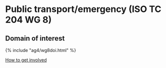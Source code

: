 # Public transport/emergency (ISO TC 204 WG 8)

## Domain of interest

{% include "ag4/wg8doi.html" %}

[How to get involved](../contact.md)
